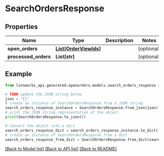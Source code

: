 # SearchOrdersResponse


## Properties

Name | Type | Description | Notes
------------ | ------------- | ------------- | -------------
**open_orders** | [**List[OrderViewIds]**](OrderViewIds.md) |  | [optional] 
**processed_orders** | **List[str]** |  | [optional] 

## Example

```python
from linnworks_api.generated.openorders.models.search_orders_response import SearchOrdersResponse

# TODO update the JSON string below
json = "{}"
# create an instance of SearchOrdersResponse from a JSON string
search_orders_response_instance = SearchOrdersResponse.from_json(json)
# print the JSON string representation of the object
print(SearchOrdersResponse.to_json())

# convert the object into a dict
search_orders_response_dict = search_orders_response_instance.to_dict()
# create an instance of SearchOrdersResponse from a dict
search_orders_response_from_dict = SearchOrdersResponse.from_dict(search_orders_response_dict)
```
[[Back to Model list]](../README.md#documentation-for-models) [[Back to API list]](../README.md#documentation-for-api-endpoints) [[Back to README]](../README.md)


